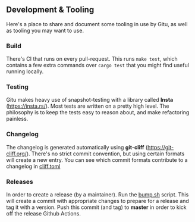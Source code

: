 ## Development & Tooling

Here's a place to share and document some tooling in use by Gitu, as well as tooling you may want to use.

### Build

There's CI that runs on every pull-request. This runs `make test`, which contains a few
extra commands over `cargo test` that you might find useful running locally.

### Testing

Gitu makes heavy use of snapshot-testing with a library called **Insta** (https://insta.rs/).
Most tests are written on a pretty high level.
The philosophy is to keep the tests easy to reason about, and make refactoring painless.

### Changelog

The changelog is generated automatically using **git-cliff** (https://git-cliff.org/).
There's no strict commit convention, but using certain formats will create a new entry.
You can see which commit formats contribute to a changelog in [cliff.toml](cliff.toml)

### Releases

In order to create a release (by a maintainer).
Run the [bump.sh](bump.sh) script. This will create a commit with appropriate changes
to prepare for a release and tag it with a version.
Push this commit (and tag) to **master** in order to kick off the release Github Actions.
